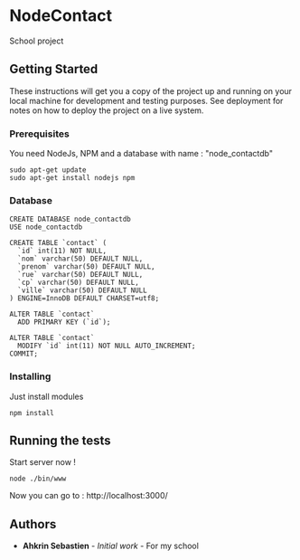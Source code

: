 # NodeContact

School project

## Getting Started

These instructions will get you a copy of the project up and running on your local machine for development and testing purposes. See deployment for notes on how to deploy the project on a live system.

### Prerequisites

You need NodeJs, NPM and a database with name : "node_contactdb"

```
sudo apt-get update
sudo apt-get install nodejs npm
```

### Database
```
CREATE DATABASE node_contactdb
USE node_contactdb

CREATE TABLE `contact` (
  `id` int(11) NOT NULL,
  `nom` varchar(50) DEFAULT NULL,
  `prenom` varchar(50) DEFAULT NULL,
  `rue` varchar(50) DEFAULT NULL,
  `cp` varchar(50) DEFAULT NULL,
  `ville` varchar(50) DEFAULT NULL
) ENGINE=InnoDB DEFAULT CHARSET=utf8;

ALTER TABLE `contact`
  ADD PRIMARY KEY (`id`);

ALTER TABLE `contact`
  MODIFY `id` int(11) NOT NULL AUTO_INCREMENT;
COMMIT;

```

### Installing

Just install modules

```
npm install
```

## Running the tests

Start server now !

```
node ./bin/www
```

Now you can go to : http://localhost:3000/

## Authors

* **Ahkrin Sebastien** - *Initial work* - For my school
